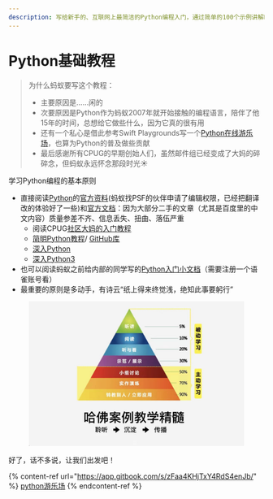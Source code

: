 ```yaml
---
description: 写给新手的、互联网上最简洁的Python编程入门，通过简单的100个示例讲解Python编程的基本概念，在动手中学会Python编程。
---
```


# Python基础教程

> 为什么蚂蚁要写这个教程：
>
> * 主要原因是……闲的
> * 次要原因是Python作为蚂蚁2007年就开始接触的编程语言，陪伴了他15年的时间，总想给它做些什么，因为它真的很有用
> * 还有一个私心是借此参考Swift Playgrounds写一个[Python在线游乐场](https://python.twinsant.com)，也算为Python的普及做些贡献
> * 最后感谢所有CPUG的早期创始人们，虽然邮件组已经变成了大妈的碎碎念，但蚂蚁永远怀念那段时光☀️

学习Python编程的基本原则

* 直接阅读[Python](https://www.python.org/)的[官方资料](https://wiki.python.org/moin/BeginnersGuideChinese)(蚂蚁找PSF的伙伴申请了编辑权限，已经把翻译改的体验好了一些)和[官方文档](https://docs.python.org/zh-cn/3/)：因为大部分二手的文章（尤其是百度里的中文内容）质量参差不齐、信息丢失、扭曲、落伍严重
  * 阅读CPUG[社区大妈的入门教程](http://s5.zoomquiet.top/100820-introPy/index.html)
  * [简明Python教程](https://www.woodpecker.org.cn/abyteofpython\_cn/chinese/)/ [GitHub库](https://github.com/LenKiMo/byte-of-python)
  * [深入Python](https://www.woodpecker.org.cn/diveintopython/)
  * [深入Python3](https://www.woodpecker.org.cn/diveintopython3/)
* 也可以阅读蚂蚁之前给内部的同学写的[Python入门小文档](https://www.yuque.com/twinsant/teacher/python)（需要注册一个语雀账号看）
* 最重要的原则是多动手，有诗云“纸上得来终觉浅，绝知此事要躬行”

<figure><img src=".gitbook/assets/image.png" alt=""><figcaption></figcaption></figure>

好了，话不多说，让我们出发吧！

{% content-ref url="https://app.gitbook.com/s/zFaa4KHjTxY4RdS4enJb/" %}
[python游乐场](https://app.gitbook.com/s/zFaa4KHjTxY4RdS4enJb/)
{% endcontent-ref %}

